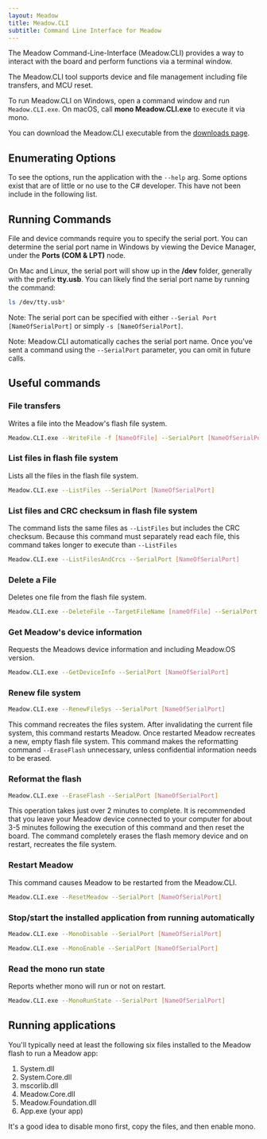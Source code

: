 ```yaml
---
layout: Meadow
title: Meadow.CLI
subtitle: Command Line Interface for Meadow
---
```


The Meadow Command-Line-Interface (Meadow.CLI) provides a way to interact with the board and perform functions via a terminal window.

The Meadow.CLI tool supports device and file management including file transfers, and MCU reset.

To run Meadow.CLI on Windows, open a command window and run `Meadow.CLI.exe`. On macOS, call **mono Meadow.CLI.exe** to execute it via mono.

You can download the Meadow.CLI executable from the [downloads page](/Meadow/Getting_Started/Downloads/).

## Enumerating Options

To see the options, run the application with the `--help` arg. Some options exist that are of little or no use to the C# developer. This have not been include in the following list.

## Running Commands

File and device commands require you to specify the serial port. You can determine the serial port name in Windows by viewing the Device Manager, under the **Ports (COM & LPT)** node.

On Mac and Linux, the serial port will show up in the **/dev** folder, generally with the prefix **tty.usb**. You can likely find the serial port name by running the command:

```bash
ls /dev/tty.usb*
```

Note: The serial port can be specified with either `--Serial Port [NameOfSerialPort]` or simply `-s [NameOfSerialPort]`.

Note: Meadow.CLI automatically caches the serial port name. Once you've sent a command using the `--SerialPort` parameter, you can omit in future calls.

## Useful commands

### File transfers

Writes a file into the Meadow's flash file system.

```bash
Meadow.CLI.exe --WriteFile -f [NameOfFile] --SerialPort [NameOfSerialPort]
```

### List files in flash file system

Lists all the files in the flash file system.

```bash
Meadow.CLI.exe --ListFiles --SerialPort [NameOfSerialPort]
```

### List files and CRC checksum in flash file system

The command lists the same files as `--ListFiles` but includes the CRC checksum. Because this command must separately read each file, this command takes longer to execute than `--ListFiles`

```bash
Meadow.CLI.exe --ListFilesAndCrcs --SerialPort [NameOfSerialPort]
```

### Delete a File

Deletes one file from the flash file system.

```bash
Meadow.CLI.exe --DeleteFile --TargetFileName [nameOfFile] --SerialPort [NameOfSerialPort]
```

### Get Meadow's device information

Requests the Meadows device information and including Meadow.OS version.

```bash
Meadow.CLI.exe --GetDeviceInfo --SerialPort [NameOfSerialPort]
```

### Renew file system

```bash
Meadow.CLI.exe --RenewFileSys --SerialPort [NameOfSerialPort]
```

This command recreates the files system. After invalidating the current file system, this command restarts Meadow. Once restarted Meadow recreates a new, empty flash file system. This command makes the reformatting command `--EraseFlash` unnecessary, unless confidential information needs to be erased.

### Reformat the flash

```bash
Meadow.CLI.exe --EraseFlash --SerialPort [NameOfSerialPort]
```

This operation takes just over 2 minutes to complete.  It is recommended that you leave your Meadow device connected to your computer for about 3-5 minutes following the execution of this command and then reset the board. The command completely erases the flash memory device and on restart, recreates the file system.

### Restart Meadow

This command causes Meadow to be restarted from the Meadow.CLI.

```bash
Meadow.CLI.exe --ResetMeadow --SerialPort [NameOfSerialPort]
```

### Stop/start the installed application from running automatically

```bash
Meadow.CLI.exe --MonoDisable --SerialPort [NameOfSerialPort]
```

```bash
Meadow.CLI.exe --MonoEnable --SerialPort [NameOfSerialPort]
```

### Read the mono run state

Reports whether mono will run or not on restart.

```bash
Meadow.CLI.exe --MonoRunState --SerialPort [NameOfSerialPort]
```

## Running applications

You'll typically need at least the following six files installed to the Meadow flash to run a Meadow app:

1. System.dll
2. System.Core.dll
3. mscorlib.dll
4. Meadow.Core.dll
5. Meadow.Foundation.dll
6. App.exe (your app)

It's a good idea to disable mono first, copy the files, and then enable mono.
